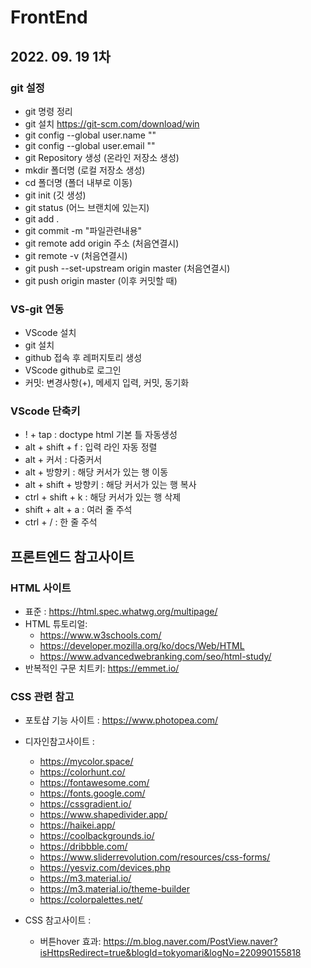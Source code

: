 # FrontEnd
## 2022. 09. 19 1차
### git 설정
+ git 명령 정리
+ git 설치 https://git-scm.com/download/win
+ git config --global user.name ""
+ git config --global user.email ""
+ git Repository 생성 (온라인 저장소 생성)
+ mkdir 폴더명 (로컬 저장소 생성)
+ cd 폴더명 (폴더 내부로 이동)
+ git init (깃 생성)
+ git status (어느 브랜치에 있는지)
+ git add .
+ git commit -m "파일관련내용"
+ git remote add origin 주소 (처음연결시)
+ git remote -v (처음연결시)
+ git push --set-upstream origin master (처음연결시)
+ git push origin master (이후 커밋할 때)

### VS-git 연동
+ VScode 설치
+ git 설치
+ github 접속 후 레퍼지토리 생성
+ VScode github로 로그인
+ 커밋: 변경사항(+), 메세지 입력, 커밋, 동기화

### VScode 단축키
+ ! + tap : doctype html 기본 틀 자동생성
+ alt + shift + f : 입력 라인 자동 정렬
+ alt + 커서 : 다중커서
+ alt + 방향키 : 해당 커서가 있는 행 이동
+ alt + shift + 방향키 : 해당 커서가 있는 행 복사
+ ctrl + shift + k : 해당 커서가 있는 행 삭제
+ shift + alt + a : 여러 줄 주석
+ ctrl + / : 한 줄 주석 
    
## 프론트엔드 참고사이트

### HTML 사이트
+ 표준 : https://html.spec.whatwg.org/multipage/
+ HTML 튜토리얼: 
    + https://www.w3schools.com/
    + https://developer.mozilla.org/ko/docs/Web/HTML
    + https://www.advancedwebranking.com/seo/html-study/
+ 반복적인 구문 치트키: https://emmet.io/

### CSS 관련 참고
+ 포토샵 기능 사이트 : https://www.photopea.com/
+ 디자인참고사이트 : 
    + https://mycolor.space/
    + https://colorhunt.co/
    + https://fontawesome.com/
    + https://fonts.google.com/
    + https://cssgradient.io/
    + https://www.shapedivider.app/
    + https://haikei.app/
    + https://coolbackgrounds.io/
    + https://dribbble.com/
    + https://www.sliderrevolution.com/resources/css-forms/
    + https://yesviz.com/devices.php
    + https://m3.material.io/
    + https://m3.material.io/theme-builder
    + https://colorpalettes.net/
    
+ CSS 참고사이트 :
    + 버튼hover 효과: https://m.blog.naver.com/PostView.naver?isHttpsRedirect=true&blogId=tokyomari&logNo=220990155818 


